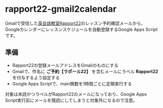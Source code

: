 # rapport22-gmail2calendar

Gmailで受信した[英会話教室Rapport22](http://www.eigohanaseru.com/)のレッスン予約確認メールから、Googleカレンダーにレッスンスケジュールを自動登録するGoogle Apps Scriptです。

## 準備
* Rapport22の登録メールアドレスをGmailのものにする
* Gmailで、件名に **ご予約【ラポール22】** を含むメールにラベル **Rapport22** を付与するよう設定する
* Google Apps Scriptで、main関数を1時間ごとに定期実行する

対象は未読かつラベルがRapport22のメールになっており、Google Apps Script実行前にメールを既読にしてしまうと対象外になるので注意。
